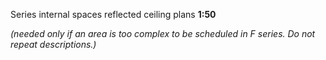 <span class="transform-to-uppercase">Series internal spaces reflected ceiling plans **1:50**</span>

_(needed only if an area is too complex to be scheduled in F series. Do not repeat descriptions.)_